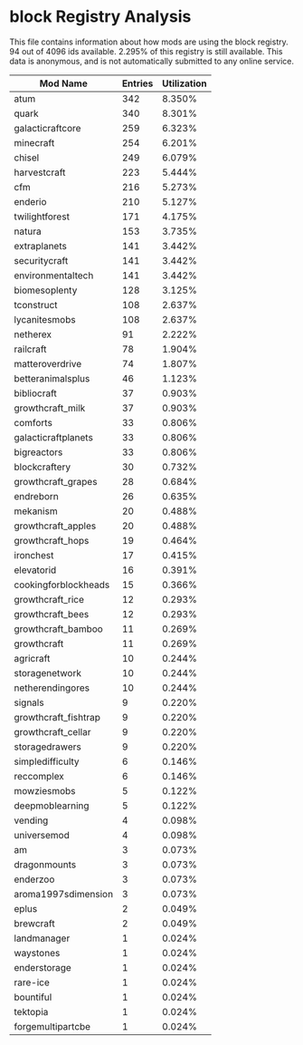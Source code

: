 # block Registry Analysis

This file contains information about how mods are using the block registry. 94
out of 4096 ids available. 2.295% of this registry is still available. This data
is anonymous, and is not automatically submitted to any online service.


| Mod Name             | Entries | Utilization |
|----------------------|---------|-------------|
| atum                 | 342     | 8.350%      |
| quark                | 340     | 8.301%      |
| galacticraftcore     | 259     | 6.323%      |
| minecraft            | 254     | 6.201%      |
| chisel               | 249     | 6.079%      |
| harvestcraft         | 223     | 5.444%      |
| cfm                  | 216     | 5.273%      |
| enderio              | 210     | 5.127%      |
| twilightforest       | 171     | 4.175%      |
| natura               | 153     | 3.735%      |
| extraplanets         | 141     | 3.442%      |
| securitycraft        | 141     | 3.442%      |
| environmentaltech    | 141     | 3.442%      |
| biomesoplenty        | 128     | 3.125%      |
| tconstruct           | 108     | 2.637%      |
| lycanitesmobs        | 108     | 2.637%      |
| netherex             | 91      | 2.222%      |
| railcraft            | 78      | 1.904%      |
| matteroverdrive      | 74      | 1.807%      |
| betteranimalsplus    | 46      | 1.123%      |
| bibliocraft          | 37      | 0.903%      |
| growthcraft_milk     | 37      | 0.903%      |
| comforts             | 33      | 0.806%      |
| galacticraftplanets  | 33      | 0.806%      |
| bigreactors          | 33      | 0.806%      |
| blockcraftery        | 30      | 0.732%      |
| growthcraft_grapes   | 28      | 0.684%      |
| endreborn            | 26      | 0.635%      |
| mekanism             | 20      | 0.488%      |
| growthcraft_apples   | 20      | 0.488%      |
| growthcraft_hops     | 19      | 0.464%      |
| ironchest            | 17      | 0.415%      |
| elevatorid           | 16      | 0.391%      |
| cookingforblockheads | 15      | 0.366%      |
| growthcraft_rice     | 12      | 0.293%      |
| growthcraft_bees     | 12      | 0.293%      |
| growthcraft_bamboo   | 11      | 0.269%      |
| growthcraft          | 11      | 0.269%      |
| agricraft            | 10      | 0.244%      |
| storagenetwork       | 10      | 0.244%      |
| netherendingores     | 10      | 0.244%      |
| signals              | 9       | 0.220%      |
| growthcraft_fishtrap | 9       | 0.220%      |
| growthcraft_cellar   | 9       | 0.220%      |
| storagedrawers       | 9       | 0.220%      |
| simpledifficulty     | 6       | 0.146%      |
| reccomplex           | 6       | 0.146%      |
| mowziesmobs          | 5       | 0.122%      |
| deepmoblearning      | 5       | 0.122%      |
| vending              | 4       | 0.098%      |
| universemod          | 4       | 0.098%      |
| am                   | 3       | 0.073%      |
| dragonmounts         | 3       | 0.073%      |
| enderzoo             | 3       | 0.073%      |
| aroma1997sdimension  | 3       | 0.073%      |
| eplus                | 2       | 0.049%      |
| brewcraft            | 2       | 0.049%      |
| landmanager          | 1       | 0.024%      |
| waystones            | 1       | 0.024%      |
| enderstorage         | 1       | 0.024%      |
| rare-ice             | 1       | 0.024%      |
| bountiful            | 1       | 0.024%      |
| tektopia             | 1       | 0.024%      |
| forgemultipartcbe    | 1       | 0.024%      |
